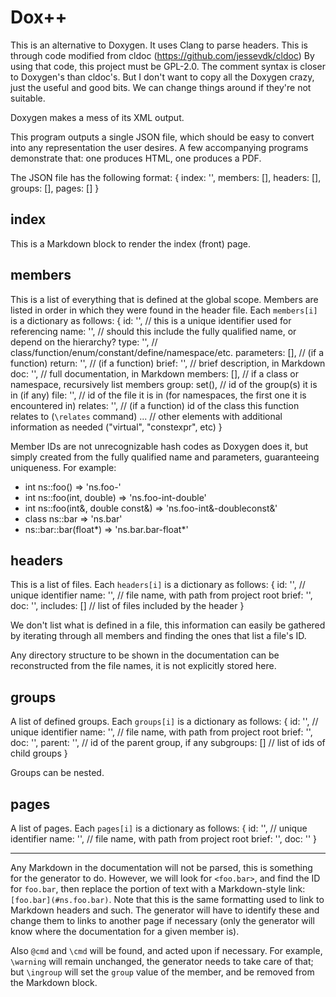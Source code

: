 Dox++
===

This is an alternative to Doxygen. 
It uses Clang to parse headers. This is through code modified from cldoc (https://github.com/jessevdk/cldoc)
By using that code, this project must be GPL-2.0.
The comment syntax is closer to Doxygen's than cldoc's. But I don't want to copy all the Doxygen crazy, just
the useful and good bits. We can change things around if they're not suitable.

Doxygen makes a mess of its XML output.

This program outputs a single JSON file, which should be easy to convert into any representation
the user desires. A few accompanying programs demonstrate that: one produces HTML, one produces a PDF.

The JSON file has the following format:
{
   index: '',
   members: [],
   headers: [],
   groups: [],
   pages: []
}

## index
This is a Markdown block to render the index (front) page.

## members
This is a list of everything that is defined at the global scope. Members are listed in order
in which they were found in the header file. Each `members[i]` is a dictionary as follows:
{
   id: '',           // this is a unique identifier used for referencing
   name: '',         // should this include the fully qualified name, or depend on the hierarchy?
   type: '',         // class/function/enum/constant/define/namespace/etc.
   parameters: [],   // (if a function)
   return: '',       // (if a function)
   brief: '',        // brief description, in Markdown
   doc: '',          // full documentation, in Markdown
   members: [],      // if a class or namespace, recursively list members
   group: set(),     // id of the group(s) it is in (if any)
   file: '',         // id of the file it is in (for namespaces, the first one it is encountered in)
   relates: '',      // (if a function) id of the class this function relates to (`\relates` command)
   ...               // other elements with additional information as needed ("virtual", "constexpr", etc)
}

Member IDs are not unrecognizable hash codes as Doxygen does it, but simply created from the fully
qualified name and parameters, guaranteeing uniqueness. For example:
 - int ns::foo()                     => 'ns.foo-'
 - int ns::foo(int, double)          => 'ns.foo-int-double'
 - int ns::foo(int&, double const&)  => 'ns.foo-int&-doubleconst&'
 - class ns::bar                     => 'ns.bar'
 - ns::bar::bar(float*)              => 'ns.bar.bar-float*'

## headers
This is a list of files. Each `headers[i]` is a dictionary as follows:
{
   id: '',           // unique identifier
   name: '',         // file name, with path from project root
   brief: '',
   doc: '',
   includes: []      // list of files included by the header 
}

We don't list what is defined in a file, this information can easily be gathered by iterating through
all members and finding the ones that list a file's ID.

Any directory structure to be shown in the documentation can be reconstructed from the file names,
it is not explicitly stored here.

## groups
A list of defined groups. Each `groups[i]` is a dictionary as follows:
{
   id: '',           // unique identifier
   name: '',         // file name, with path from project root
   brief: '',
   doc: '',
   parent: '',       // id of the parent group, if any
   subgroups: []     // list of ids of child groups
}

Groups can be nested.

## pages
A list of pages. Each `pages[i]` is a dictionary as follows:
{
   id: '',           // unique identifier
   name: '',         // file name, with path from project root
   brief: '',
   doc: ''
}

---

Any Markdown in the documentation will not be parsed, this is something for the generator to do.
However, we will look for `<foo.bar>`, and find the ID for `foo.bar`, then replace the portion
of text with a Markdown-style link: `[foo.bar](#ns.foo.bar)`. Note that this is the same formatting
used to link to Markdown headers and such. The generator will have to identify these and change
them to links to another page if necessary (only the generator will know where the documentation
for a given member is).

Also `@cmd` and `\cmd` will be found, and acted upon if necessary. For example, `\warning` will remain
unchanged, the generator needs to take care of that; but `\ingroup` will set the `group` value of the member,
and be removed from the Markdown block.
